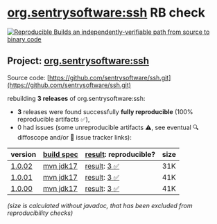[org.sentrysoftware:ssh](https://central.sonatype.com/artifact/org.sentrysoftware/ssh/versions) RB check
=======

[![Reproducible Builds](https://reproducible-builds.org/images/logos/rb.svg) an independently-verifiable path from source to binary code](https://reproducible-builds.org/)

## Project: [org.sentrysoftware:ssh](https://central.sonatype.com/artifact/org.sentrysoftware/ssh/versions)

Source code: [https://github.com/sentrysoftware/ssh.git](https://github.com/sentrysoftware/ssh.git)

rebuilding **3 releases** of org.sentrysoftware:ssh:
- **3** releases were found successfully **fully reproducible** (100% reproducible artifacts :white_check_mark:),
- 0 had issues (some unreproducible artifacts :warning:, see eventual :mag: diffoscope and/or :memo: issue tracker links):

| version | [build spec](/BUILDSPEC.md) | [result](https://reproducible-builds.org/docs/jvm/): reproducible? | size |
| -- | --------- | ------ | -- |
| [1.0.02](https://central.sonatype.com/artifact/org.sentrysoftware/ssh/1.0.02/pom) | [mvn jdk17](ssh-1.0.02.buildspec) | [result](ssh-1.0.02.buildinfo): [3 :white_check_mark: ](ssh-1.0.02.buildcompare) | 31K |
| [1.0.01](https://central.sonatype.com/artifact/org.sentrysoftware/ssh/1.0.01/pom) | [mvn jdk17](ssh-1.0.01.buildspec) | [result](ssh-1.0.01.buildinfo): [3 :white_check_mark: ](ssh-1.0.01.buildcompare) | 41K |
| [1.0.00](https://central.sonatype.com/artifact/org.sentrysoftware/ssh/1.0.00/pom) | [mvn jdk17](ssh-1.0.00.buildspec) | [result](ssh-1.0.00.buildinfo): [3 :white_check_mark: ](ssh-1.0.00.buildcompare) | 41K |

<i>(size is calculated without javadoc, that has been excluded from reproducibility checks)</i>
